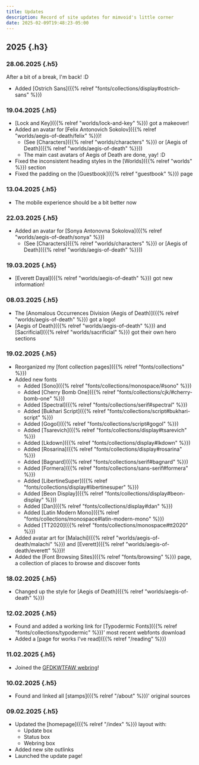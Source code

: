 ```yaml
---
title: Updates
description: Record of site updates for mimvoid's little corner
date: 2025-02-09T19:48:23-05:00
---
```


## 2025 {.h3}

### 28.06.2025 {.h5}

After a bit of a break, I'm back! :D

- Added [Ostrich Sans]({{% relref "fonts/collections/display#ostrich-sans" %}})

### 19.04.2025 {.h5}

- [Lock and Key]({{% relref "worlds/lock-and-key" %}}) got a makeover!
- Added an avatar for [Felix Antonovich Sokolov]({{% relref "worlds/aegis-of-death/felix" %}})!
    - (See [Characters]({{% relref "worlds/characters" %}}) or [Aegis of Death]({{% relref "worlds/aegis-of-death" %}}))
    - The main cast avatars of Aegis of Death are done, yay! :D
- Fixed the inconsistent heading styles in the [Worlds]({{% relref "worlds" %}}) section
- Fixed the padding on the [Guestbook]({{% relref "guestbook" %}}) page

### 13.04.2025 {.h5}

- The mobile experience should be a bit better now

### 22.03.2025 {.h5}

- Added an avatar for [Sonya Antonovna Sokolova]({{% relref "worlds/aegis-of-death/sonya" %}})
    - (See [Characters]({{% relref "worlds/characters" %}}) or [Aegis of Death]({{% relref "worlds/aegis-of-death" %}}))

### 19.03.2025 {.h5}

- [Everett Dayal]({{% relref "worlds/aegis-of-death" %}}) got new information!

### 08.03.2025 {.h5}

- The [Anomalous Occurrences Division (Aegis of Death)]({{% relref "worlds/aegis-of-death" %}})
got a logo!
- [Aegis of Death]({{% relref "worlds/aegis-of-death" %}}) and
[Sacrificial]({{% relref "worlds/sacrificial" %}}) got their own hero sections

### 19.02.2025 {.h5}

- Reorganized my [font collection pages]({{% relref "fonts/collections" %}})
- Added new fonts
    - Added [Sono]({{% relref "fonts/collections/monospace/#sono" %}})
    - Added [Cherry Bomb One]({{% relref "fonts/collections/cjk/#cherry-bomb-one" %}})
    - Added [Spectral]({{% relref "fonts/collections/serif#spectral" %}})
    - Added [Bukhari Script]({{% relref "fonts/collections/script#bukhari-script" %}})
    - Added [Gogol]({{% relref "fonts/collections/script#gogol" %}})
    - Added [Tsarevich]({{% relref "fonts/collections/display#tsarevich" %}})
    - Added [Lkdown]({{% relref "fonts/collections/display#lkdown" %}})
    - Added [Rosarina]({{% relref "fonts/collections/display#rosarina" %}})
    - Added [Bagnard]({{% relref "fonts/collections/serif#bagnard" %}})
    - Added [Formera]({{% relref "fonts/collections/sans-serif#formera" %}})
    - Added [LibertineSuper]({{% relref "fonts/collections/display#libertinesuper" %}})
    - Added [Beon Display]({{% relref "fonts/collections/display#beon-display" %}})
    - Added [Dan]({{% relref "fonts/collections/display#dan" %}})
    - Added [Latin Modern Mono]({{% relref "fonts/collections/monospace#latin-modern-mono" %}})
    - Added [TT2020]({{% relref "fonts/collections/monospace#tt2020" %}})
- Added avatar art for [Malachi]({{% relref "worlds/aegis-of-death/malachi" %}}) and [Everett]({{% relref "worlds/aegis-of-death/everett" %}})!
- Added the [Font Browsing Sites]({{% relref "fonts/browsing" %}}) page, a collection of places to browse
and discover fonts

### 18.02.2025 {.h5}

- Changed up the style for [Aegis of Death]({{% relref "worlds/aegis-of-death" %}})

### 12.02.2025 {.h5}

- Found and added a working link for [Typodermic Fonts]({{% relref "fonts/collections/typodermic" %}})'
most recent webfonts download
- Added a [page for works I've read]({{% relref "/reading" %}})

### 11.02.2025 {.h5}

- Joined the [GFDKWTFAW webring](https://fabstarotcorner.neocities.org/webring)!

### 10.02.2025 {.h5}

- Found and linked all [stamps]({{% relref "/about" %}})' original sources

### 09.02.2025 {.h5}

- Updated the [homepage]({{% relref "/index" %}}) layout with:
    - Update box
    - Status box
    - Webring box
- Added new site outlinks
- Launched the update page!
